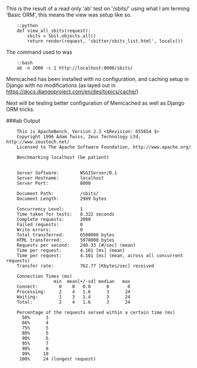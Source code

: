 This is the result of a read only 'ab' test on '/sbits/' using what I am terming 'Basic ORM', this means the view was setup like so.

		::python
		def view_all_sbits(request):
    		sbits = Sbit.objects.all()
    		return render(request, 'sbitter/sbits_list.html', locals())
		
The command used to was

		::bash
		ab -n 2000 -c 1 http://localhost:8000/sbits/


Memcached has been installed with no configuration, and caching setup in Django with no modifications (as layed out in https://docs.djangoproject.com/en/dev/topics/cache/)

Next will be testing better configuration of Memcached as well as Django ORM tricks.


###ab Output


		This is ApacheBench, Version 2.3 <$Revision: 655654 $>
		Copyright 1996 Adam Twiss, Zeus Technology Ltd, http://www.zeustech.net/
		Licensed to The Apache Software Foundation, http://www.apache.org/

		Benchmarking localhost (be patient)


		Server Software:        WSGIServer/0.1
		Server Hostname:        localhost
		Server Port:            8000

		Document Path:          /sbits/
		Document Length:        2989 bytes

		Concurrency Level:      1
		Time taken for tests:   8.322 seconds
		Complete requests:      2000
		Failed requests:        0
		Write errors:           0
		Total transferred:      6500000 bytes
		HTML transferred:       5978000 bytes
		Requests per second:    240.33 [#/sec] (mean)
		Time per request:       4.161 [ms] (mean)
		Time per request:       4.161 [ms] (mean, across all concurrent requests)
		Transfer rate:          762.77 [Kbytes/sec] received

		Connection Times (ms)
					  min  mean[+/-sd] median   max
		Connect:        0    0   0.0      0       0
		Processing:     2    4   1.6      3      24
		Waiting:        1    3   1.4      3      24
		Total:          2    4   1.6      3      24

		Percentage of the requests served within a certain time (ms)
		  50%      3
		  66%      4
		  75%      5
		  80%      5
		  90%      6
		  95%      7
		  98%      8
		  99%     10
		 100%     24 (longest request)
